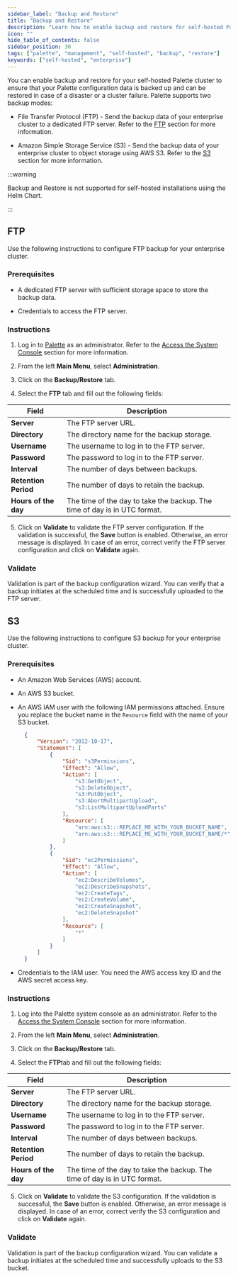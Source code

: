 ```yaml
---
sidebar_label: "Backup and Restore"
title: "Backup and Restore"
description: "Learn how to enable backup and restore for self-hosted Palette."
icon: ""
hide_table_of_contents: false
sidebar_position: 30
tags: ["palette", "management", "self-hosted", "backup", "restore"]
keywords: ["self-hosted", "enterprise"]
---
```


You can enable backup and restore for your self-hosted Palette cluster to ensure that your Palette configuration data is backed up and can be restored in case of a disaster or a cluster failure. Palette supports two backup modes:

* File Transfer Protocol (FTP) - Send the backup data of your enterprise cluster to a dedicated FTP server. Refer to the [FTP](#ftp) section for more information.


* Amazon Simple Storage Service (S3) - Send the backup data of your enterprise cluster to object storage using AWS S3. Refer to the [S3](#s3) section for more information.

:::warning

Backup and Restore is not supported for self-hosted installations using the Helm Chart. 

:::

## FTP

Use the following instructions to configure FTP backup for your enterprise cluster.

### Prerequisites

* A dedicated FTP server with sufficient storage space to store the backup data.


* Credentials to access the FTP server.


### Instructions

1. Log in to [Palette](https://console.spectrocloud.com) as an administrator. Refer to the [Access the System Console](../system-management/system-management.md#access-the-system-console) section for more information.


2. From the left **Main Menu**, select **Administration**.


3. Click on the **Backup/Restore** tab.


4. Select the **FTP** tab and fill out the following fields:

  | **Field** | **Description** |
  | --- | --- |
  | **Server** | The FTP server URL. |
  | **Directory** | The directory name for the backup storage. |
  | **Username** | The username to log in to the FTP server. |
  | **Password** | The password to log in to the FTP server. |
  | **Interval** | The number of days between backups. |
  | **Retention Period** | The number of days to retain the backup. |
  | **Hours of the day** | The time of the day to take the backup. The time of day is in UTC format. |


5. Click on **Validate** to validate the FTP server configuration. If the validation is successful, the **Save** button is enabled. Otherwise, an error message is displayed. In case of an error, correct verify the FTP server configuration and click on **Validate** again.


### Validate

Validation is part of the backup configuration wizard. You can verify that a backup initiates at the scheduled time and is successfully uploaded to the FTP server. 


## S3

Use the following instructions to configure S3 backup for your enterprise cluster.



### Prerequisites

- An Amazon Web Services (AWS) account.

- An AWS S3 bucket.

- An AWS IAM user with the following IAM permissions attached. Ensure you replace the bucket name in the `Resource` field with the name of your S3 bucket.

  ```json
    {
        "Version": "2012-10-17",
        "Statement": [
            {
                "Sid": "s3Permissions",
                "Effect": "Allow",
                "Action": [
                    "s3:GetObject",
                    "s3:DeleteObject",
                    "s3:PutObject",
                    "s3:AbortMultipartUpload",
                    "s3:ListMultipartUploadParts"
                ],
                "Resource": [
                    "arn:aws:s3:::REPLACE_ME_WITH_YOUR_BUCKET_NAME",
                    "arn:aws:s3:::REPLACE_ME_WITH_YOUR_BUCKET_NAME/*"
                ]
            },
            {
                "Sid": "ec2Permissions",
                "Effect": "Allow",
                "Action": [
                    "ec2:DescribeVolumes",
                    "ec2:DescribeSnapshots",
                    "ec2:CreateTags",
                    "ec2:CreateVolume",
                    "ec2:CreateSnapshot",
                    "ec2:DeleteSnapshot"
                ],
                "Resource": [
                    "*"
                ]
            }
        ]
    }
  ```


- Credentials to the IAM user. You need the AWS access key ID and the AWS secret access key.


### Instructions

1. Log into the Palette system console as an administrator. Refer to the [Access the System Console](../system-management/system-management.md#access-the-system-console) section for more information.


2. From the left **Main Menu**, select **Administration**.


3. Click on the **Backup/Restore** tab.


4. Select the **FTP**tab and fill out the following fields:

  | **Field** | **Description** |
  | --- | --- |
  | **Server** | The FTP server URL. |
  | **Directory** | The directory name for the backup storage. |
  | **Username** | The username to log in to the FTP server. |
  | **Password** | The password to log in to the FTP server. |
  | **Interval** | The number of days between backups. |
  | **Retention Period** | The number of days to retain the backup. |
  | **Hours of the day** | The time of the day to take the backup. The time of day is in UTC format. |


5. Click on **Validate** to validate the S3 configuration. If the validation is successful, the **Save** button is enabled. Otherwise, an error message is displayed. In case of an error, correct verify the S3 configuration and click on **Validate** again.

### Validate

Validation is part of the backup configuration wizard. You can validate a backup initiates at the scheduled time and successfully uploads to the S3 bucket. 
